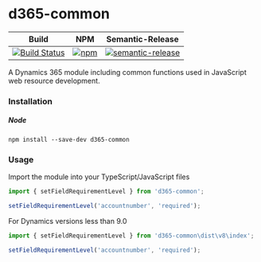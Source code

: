 # d365-common
|Build|NPM|Semantic-Release|
|-----|---|----------------|
|[![Build Status](https://dev.azure.com/derekfinlinson/GitHub/_apis/build/status/derekfinlinson.d365-common?branchName=master)](https://dev.azure.com/derekfinlinson/GitHub/_build/latest?definitionId=7&branchName=master)|[![npm](https://img.shields.io/npm/v/d365-common.svg?style=flat-square)](https://www.npmjs.com/package/d365-common)|[![semantic-release](https://img.shields.io/badge/%20%20%F0%9F%93%A6%F0%9F%9A%80-semantic--release-e10079.svg?style=flat-square)](https://github.com/semantic-release/semantic-release)|

A Dynamics 365 module including common functions used in JavaScript web resource development.

### Installation

##### Node

```
npm install --save-dev d365-common
```
### Usage

Import the module into your TypeScript/JavaScript files

```typescript
import { setFieldRequirementLevel } from 'd365-common';

setFieldRequirementLevel('accountnumber', 'required');
```

For Dynamics versions less than 9.0

```typescript
import { setFieldRequirementLevel } from 'd365-common\dist\v8\index';

setFieldRequirementLevel('accountnumber', 'required');
```
